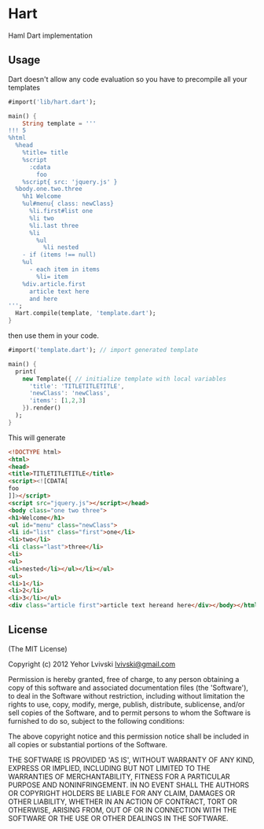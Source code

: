 # Hart
Haml Dart implementation

## Usage
Dart doesn't allow any code evaluation so you have to precompile all your templates

``` dart
#import('lib/hart.dart');

main() {
    String template = '''
!!! 5
%html
  %head
    %title= title
    %script
      :cdata
        foo
    %script{ src: 'jquery.js' }
  %body.one.two.three
    %h1 Welcome
    %ul#menu{ class: newClass}
      %li.first#list one
      %li two
      %li.last three
      %li
        %ul
          %li nested
    - if (items !== null)
    %ul
      - each item in items
        %li= item
    %div.article.first
      article text here
      and here
''';
  Hart.compile(template, 'template.dart');
}
```

then use them in your code.

``` dart
#import('template.dart'); // import generated template

main() {
  print(
    new Template({ // initialize template with local variables
      'title': 'TITLETITLETITLE',
      'newClass': 'newClass',
      'items': [1,2,3]
    }).render()
  );
}
```

This will generate

``` html
<!DOCTYPE html>
<html>
<head>
<title>TITLETITLETITLE</title>
<script><![CDATA[
foo
]]></script>
<script src="jquery.js"></script></head>
<body class="one two three">
<h1>Welcome</h1>
<ul id="menu" class="newClass">
<li id="list" class="first">one</li>
<li>two</li>
<li class="last">three</li>
<li>
<ul>
<li>nested</li></ul></li></ul>
<ul>
<li>1</li>
<li>2</li>
<li>3</li></ul>
<div class="article first">article text hereand here</div></body></html>
```

## License

(The MIT License)

Copyright (c) 2012 Yehor Lvivski <lvivski@gmail.com>

Permission is hereby granted, free of charge, to any person obtaining
a copy of this software and associated documentation files (the
'Software'), to deal in the Software without restriction, including
without limitation the rights to use, copy, modify, merge, publish,
distribute, sublicense, and/or sell copies of the Software, and to
permit persons to whom the Software is furnished to do so, subject to
the following conditions:

The above copyright notice and this permission notice shall be
included in all copies or substantial portions of the Software.

THE SOFTWARE IS PROVIDED 'AS IS', WITHOUT WARRANTY OF ANY KIND,
EXPRESS OR IMPLIED, INCLUDING BUT NOT LIMITED TO THE WARRANTIES OF
MERCHANTABILITY, FITNESS FOR A PARTICULAR PURPOSE AND NONINFRINGEMENT.
IN NO EVENT SHALL THE AUTHORS OR COPYRIGHT HOLDERS BE LIABLE FOR ANY
CLAIM, DAMAGES OR OTHER LIABILITY, WHETHER IN AN ACTION OF CONTRACT,
TORT OR OTHERWISE, ARISING FROM, OUT OF OR IN CONNECTION WITH THE
SOFTWARE OR THE USE OR OTHER DEALINGS IN THE SOFTWARE.
